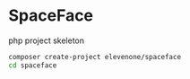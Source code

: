 # SpaceFace
php project skeleton

```bash
composer create-project elevenone/spaceface
cd spaceface
```